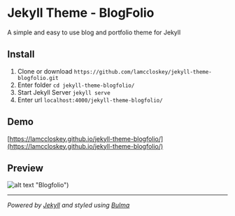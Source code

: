 #  Jekyll Theme - BlogFolio

A simple and easy to use blog and portfolio theme for Jekyll

##  Install
1. Clone or download `https://github.com/lamccloskey/jekyll-theme-blogfolio.git`
2. Enter folder `cd jekyll-theme-blogfolio/`
3. Start Jekyll Server `jekyll serve`
4. Enter url  `localhost:4000/jekyll-theme-blogfolio/`

##  Demo
[https://lamccloskey.github.io/jekyll-theme-blogfolio/](https://lamccloskey.github.io/jekyll-theme-blogfolio/)


##  Preview
![alt text](https://raw.githubusercontent.com/lamccloskey/jekyll-theme-blogfolio/blob/master/blogfolio.gif) "Blogfolio")


---
_Powered by [Jekyll](http://jekyllrb.com/) and styled using [Bulma](http://bulma.io/)_